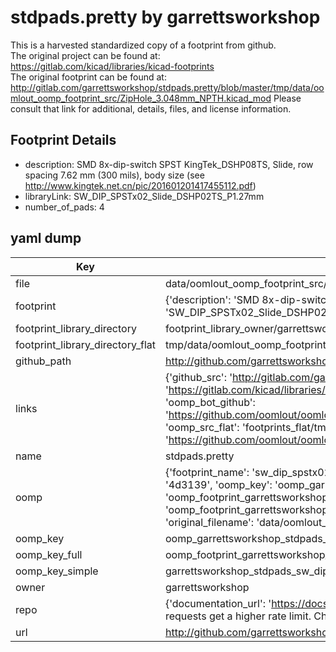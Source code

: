 # stdpads.pretty by garrettsworkshop  
This is a harvested standardized copy of a footprint from github.  
The original project can be found at:  
https://gitlab.com/kicad/libraries/kicad-footprints  
The original footprint can be found at:
http://gitlab.com/garrettsworkshop/stdpads.pretty/blob/master/tmp/data/oomlout_oomp_footprint_src/ZipHole_3.048mm_NPTH.kicad_mod
Please consult that link for additional, details, files, and license information.  
## Footprint Details
* description: SMD 8x-dip-switch SPST KingTek_DSHP08TS, Slide, row spacing 7.62 mm (300 mils), body size  (see http://www.kingtek.net.cn/pic/201601201417455112.pdf)  
* libraryLink: SW_DIP_SPSTx02_Slide_DSHP02TS_P1.27mm  
* number_of_pads: 4  
## yaml dump  
| Key | Value |  
| --- | --- |  
| file | data/oomlout_oomp_footprint_src/stdpads.pretty/SW_DIP_SPSTx02_Slide_DSHP02TS_P1.27mm.kicad_mod |  
| footprint | {'description': 'SMD 8x-dip-switch SPST KingTek_DSHP08TS, Slide, row spacing 7.62 mm (300 mils), body size  (see http://www.kingtek.net.cn/pic/201601201417455112.pdf)', 'libraryLink': 'SW_DIP_SPSTx02_Slide_DSHP02TS_P1.27mm', 'number_of_pads': 4} |  
| footprint_library_directory | footprint_library_owner/garrettsworkshop_stdpads.pretty |  
| footprint_library_directory_flat | tmp/data/oomlout_oomp_footprint_src/footprints_flat/garrettsworkshop_stdpads_sw_dip_spstx02_slide_dshp02ts_p1_27mm/working |  
| github_path | http://github.com/garrettsworkshop/stdpads.pretty/blob/master/tmp/data/oomlout_oomp_footprint_src/SW_DIP_SPSTx02_Slide_DSHP02TS_P1.27mm.kicad_mod |  
| links | {'github_src': 'http://gitlab.com/garrettsworkshop/stdpads.pretty/blob/master/tmp/data/oomlout_oomp_footprint_src/ZipHole_3.048mm_NPTH.kicad_mod', 'github_src_repo': 'https://gitlab.com/kicad/libraries/kicad-footprints', 'oomp_bot': 'tmp/data/oomlout_oomp_footprint_src/footprints/garrettsworkshop_stdpads_sw_dip_spstx02_slide_dshp02ts_p1_27mm/working', 'oomp_bot_github': 'https://github.com/oomlout/oomlout_oomp_footprint_bot/tree/main/tmp/data/oomlout_oomp_footprint_src/footprints/garrettsworkshop_stdpads_sw_dip_spstx02_slide_dshp02ts_p1_27mm/working', 'oomp_src_flat': 'footprints_flat/tmp/data/oomlout_oomp_footprint_src/footprints_flat/garrettsworkshop_stdpads_sw_dip_spstx02_slide_dshp02ts_p1_27mm/working', 'oomp_src_flat_github': 'https://github.com/oomlout/oomlout_oomp_footprint_src/tree/main/tmp/data/oomlout_oomp_footprint_src/footprints_flat/garrettsworkshop_stdpads_sw_dip_spstx02_slide_dshp02ts_p1_27mm/working'} |  
| name | stdpads.pretty |  
| oomp | {'footprint_name': 'sw_dip_spstx02_slide_dshp02ts_p1_27mm', 'library_name': 'stdpads', 'md5': '4d31397fa3b32a2cc7fb83fe485f9d1a', 'md5_10': '4d31397fa3', 'md5_5': '4d313', 'md5_6': '4d3139', 'oomp_key': 'oomp_garrettsworkshop_stdpads_sw_dip_spstx02_slide_dshp02ts_p1_27mm', 'oomp_key_extra': 'oomp_footprint_garrettsworkshop_stdpads_sw_dip_spstx02_slide_dshp02ts_p1_27mm', 'oomp_key_full': 'oomp_footprint_garrettsworkshop_stdpads_sw_dip_spstx02_slide_dshp02ts_p1_27mm_4d3139', 'oomp_key_simple': 'garrettsworkshop_stdpads_sw_dip_spstx02_slide_dshp02ts_p1_27mm', 'original_filename': 'data/oomlout_oomp_footprint_src/stdpads.pretty/SW_DIP_SPSTx02_Slide_DSHP02TS_P1.27mm.kicad_mod', 'owner_name': 'garrettsworkshop'} |  
| oomp_key | oomp_garrettsworkshop_stdpads_sw_dip_spstx02_slide_dshp02ts_p1_27mm |  
| oomp_key_full | oomp_footprint_garrettsworkshop_stdpads_sw_dip_spstx02_slide_dshp02ts_p1_27mm |  
| oomp_key_simple | garrettsworkshop_stdpads_sw_dip_spstx02_slide_dshp02ts_p1_27mm |  
| owner | garrettsworkshop |  
| repo | {'documentation_url': 'https://docs.github.com/rest/overview/resources-in-the-rest-api#rate-limiting', 'message': "API rate limit exceeded for 84.66.142.224. (But here's the good news: Authenticated requests get a higher rate limit. Check out the documentation for more details.)"} |  
| url | http://github.com/garrettsworkshop/stdpads.pretty |  

